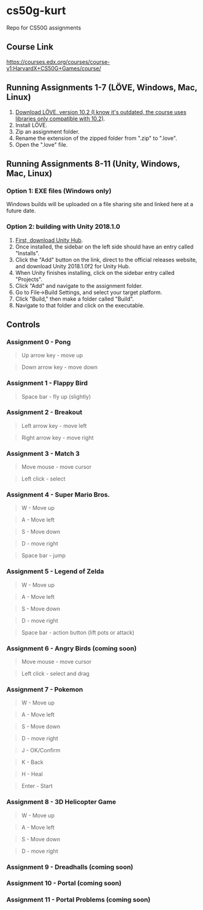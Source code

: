 # cs50g-kurt
Repo for CS50G assignments

## Course Link
https://courses.edx.org/courses/course-v1:HarvardX+CS50G+Games/course/

## Running Assignments 1-7 (LÖVE, Windows, Mac, Linux)
1. [Download LÖVE, version 10.2 (I know it's outdated, the course uses libraries only compatible with 10.2)](https://bitbucket.org/rude/love/downloads/).
2. Install LÖVE.
3. Zip an assignment folder.
4. Rename the extension of the zipped folder from ".zip" to ".love".
5. Open the ".love" file.

## Running Assignments 8-11 (Unity, Windows, Mac, Linux)

### Option 1: EXE files (Windows only)

Windows builds will be uploaded on a file sharing site and linked here at a future date.

### Option 2: building with Unity 2018.1.0
1. [First, download Unity Hub](https://unity3d.com/get-unity/download).
2. Once installed, the sidebar on the left side should have an entry called "Installs".
3. Click the "Add" button on the link, direct to the official releases website, and download Unity 2018.1.0f2 for Unity Hub.
4. When Unity finishes installing, click on the sidebar entry called "Projects".
5. Click "Add" and navigate to the assignment folder.
6. Go to File->Build Settings, and select your target platform.
7. Click "Build," then make a folder called "Build".
8. Navigate to that folder and click on the executable.


## Controls

### Assignment 0 - Pong

  > Up arrow key - move up

  > Down arrow key - move down 

### Assignment 1 - Flappy Bird

  > Space bar - fly up (slightly) &nbsp;

### Assignment 2 - Breakout

  > Left arrow key - move left

  > Right arrow key - move right &nbsp;
   
### Assignment 3 - Match 3

  > Move mouse - move cursor

  > Left click - select
 
### Assignment 4 - Super Mario Bros.

  > W - Move up

  > A - Move left
   
  > S - Move down
   
  > D - move right
   
  > Space bar - jump &nbsp;
 
### Assignment 5 - Legend of Zelda

   > W - Move up

   > A - Move left
   
   > S - Move down
   
   > D - move right
   
   > Space bar - action button (lift pots or attack) &nbsp;
   
### Assignment 6 - Angry Birds (coming soon)

  > Move mouse - move cursor

  > Left click - select and drag

### Assignment 7 - Pokemon

   > W - Move up

   > A - Move left
   
   > S - Move down
   
   > D - move right
   
   > J - OK/Confirm
   
   > K - Back
   
   > H - Heal
   
   > Enter - Start

### Assignment 8 - 3D Helicopter Game

   > W - Move up

   > A - Move left
   
   > S - Move down
   
   > D - move right

### Assignment 9 - Dreadhalls (coming soon)

### Assignment 10 - Portal (coming soon)

### Assignment 11 - Portal Problems (coming soon)
